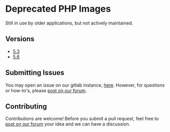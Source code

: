 # Deprecated PHP Images

Still in use by older applications, but not actively maintained.

## Versions

* [5.3](https://git.cmptstks.com/cs-public/images/php-legacy/-/tree/main/5.3-apache)
* [5.6](https://git.cmptstks.com/cs-public/images/php-legacy/-/tree/main/5.6-apache)

## Submitting Issues

You may open an issue on our gitlab instance, [here](https://git.cmptstks.com/cs-public/images/php-legacy/-/issues). However, for questions or how-to's, please [post on our forum](https://forum.computestacks.com).


## Contributing

Contributions are welcome! Before you submit a pull request, feel free to [post on our forum](https://forum.computestacks.com) your idea and we can have a discussion.

